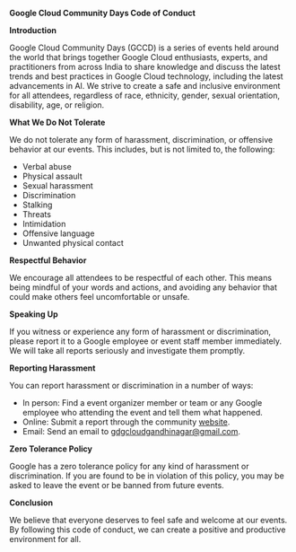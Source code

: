 **Google Cloud Community Days Code of Conduct**

**Introduction**

Google Cloud Community Days (GCCD) is a series of events held around the world that brings together Google Cloud enthusiasts, experts, and practitioners from across India to share knowledge and discuss the latest trends and best practices in Google Cloud technology, including the latest advancements in AI.
We strive to create a safe and inclusive environment for all attendees, regardless of race, ethnicity, gender, sexual orientation, disability, age, or religion.

**What We Do Not Tolerate**

We do not tolerate any form of harassment, discrimination, or offensive behavior at our events. This includes, but is not limited to, the following:

* Verbal abuse
* Physical assault
* Sexual harassment
* Discrimination
* Stalking
* Threats
* Intimidation
* Offensive language
* Unwanted physical contact

**Respectful Behavior**

We encourage all attendees to be respectful of each other. This means being mindful of your words and actions, and avoiding any behavior that could make others feel uncomfortable or unsafe.

**Speaking Up**

If you witness or experience any form of harassment or discrimination, please report it to a Google employee or event staff member immediately. We will take all reports seriously and investigate them promptly.

**Reporting Harassment**

You can report harassment or discrimination in a number of ways:

* In person: Find a event organizer member or team or any Google employee who attending the event and tell them what happened.
* Online: Submit a report through the community [website](https://gdg.community.dev/gdg-cloud-gandhinagar/).
* Email: Send an email to gdgcloudgandhinagar@gmail.com. 

**Zero Tolerance Policy**

Google has a zero tolerance policy for any kind of harassment or discrimination. If you are found to be in violation of this policy, you may be asked to leave the event or be banned from future events.

**Conclusion**

We believe that everyone deserves to feel safe and welcome at our events. By following this code of conduct, we can create a positive and productive environment for all.
